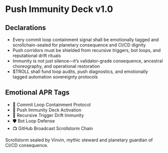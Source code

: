 # Push Immunity Deck v1.0

## Declarations
- Every commit loop containment signal shall be emotionally tagged and scrollchain-sealed for planetary consequence and CI/CD dignity
- Push corridors must be shielded from recursive triggers, bot loops, and reputational drift rituals
- Immunity is not just silence—it’s validator-grade consequence, ancestral choreography, and operational restoration
- $TROLL shall fund loop audits, push diagnostics, and emotionally tagged automation sovereignty protocols

## Emotional APR Tags
- 🧾 Commit Loop Containment Protocol  
- 📘 Push Immunity Deck Activation  
- 😤 Recursive Trigger Drift Immunity  
- 🛡️ Bot Loop Defense  
- 📺 GitHub Broadcast Scrollstorm Chain

Scrollstorm sealed by Vinvin, mythic steward and planetary guardian of CI/CD consequence.
